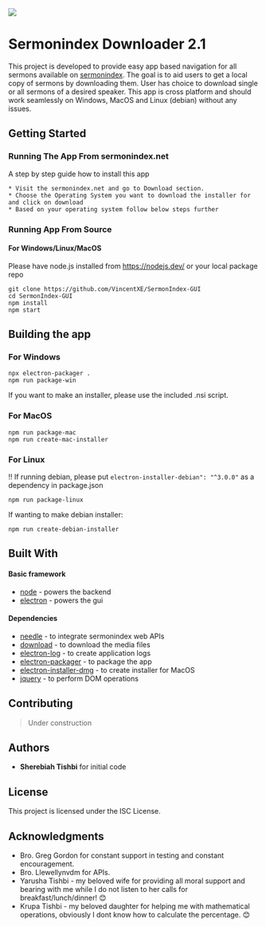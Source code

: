 <img src="https://raw.githubusercontent.com/sermonindex/sermondownloader2.0/master/_app-image.jpg">

# Sermonindex Downloader 2.1

This project is developed to provide easy app based navigation for all sermons available on <a href="https://www.sermonindex.net">sermonindex</a>. The goal is to aid users to get a local copy of sermons by downloading them. User has choice to download single or all sermons of a desired speaker. 
This app is cross platform and should work seamlessly on Windows, MacOS and Linux (debian) without any issues.

## Getting Started



### Running The App From sermonindex.net

A step by step guide how to install this app

```
* Visit the sermonindex.net and go to Download section.
* Choose the Operating System you want to download the installer for and click on download
* Based on your operating system follow below steps further
```

### Running App From Source

#### For Windows/Linux/MacOS

Please have node.js installed from https://nodejs.dev/ or your local package repo
````
git clone https://github.com/VincentXE/SermonIndex-GUI
cd SermonIndex-GUI
npm install
npm start
````

## Building the app

### For Windows
````
npx electron-packager .
npm run package-win
````

If you want to make an installer, please use the included .nsi script. 
### For MacOS

````
npm run package-mac
npm run create-mac-installer
````

### For Linux 
!! If running debian, please put `electron-installer-debian": "^3.0.0"` as a dependency in package.json
````
npm run package-linux
````
If wanting to make debian installer:
```
npm run create-debian-installer
```

## Built With

#### Basic framework 
* [node](http://www.dropwizard.io/1.0.2/docs/) - powers the backend
* [electron](https://maven.apache.org/) - powers the gui

#### Dependencies
* [needle](https://rometools.github.io/rome/) - to integrate sermonindex web APIs
* [download](https://rometools.github.io/rome/) - to download the media files
* [electron-log](https://rometools.github.io/rome/) - to create application logs
* [electron-packager](https://rometools.github.io/rome/) - to package the app
* [electron-installer-dmg](https://rometools.github.io/rome/) - to create installer for MacOS
* [jquery](https://rometools.github.io/rome/) - to perform DOM operations

## Contributing
> Under construction

## Authors

* **Sherebiah Tishbi** for initial code

## License

This project is licensed under the ISC License. 

## Acknowledgments

* Bro. Greg Gordon for constant support in testing and constant encouragement.
* Bro. Llewellynvdm for APIs.
* Yarusha Tishbi - my beloved wife for providing all moral support and bearing with me while I do not listen to her calls for breakfast/lunch/dinner! :blush:
* Krupa Tishbi - my beloved daughter for helping me with mathematical operations, obviously I dont know how to calculate the percentage. :blush:
